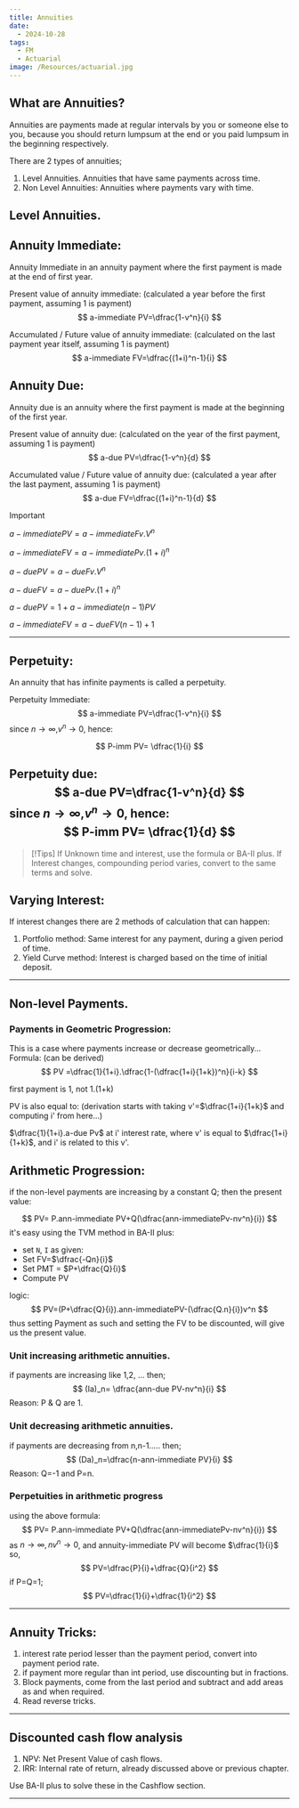 ```yaml
---
title: Annuities
date:
  - 2024-10-28
tags:
  - FM
  - Actuarial
image: /Resources/actuarial.jpg
---
```

## What are Annuities?
Annuities are payments made at regular intervals by you or someone else to you, because you should return lumpsum at the end or you paid lumpsum in the beginning respectively.


There are 2 types of annuities;
1. Level Annuities. Annuities that have same payments across time.
2. Non Level Annuities: Annuities where payments vary with time.

## Level Annuities.
## Annuity Immediate:

Annuity Immediate in an annuity payment where the first payment is made at the end of first year.

Present value of annuity immediate: (calculated a year before the first payment, assuming 1 is payment)
$$
a-immediate PV=\dfrac{1-v^n}{i}
$$

Accumulated / Future value of annuity immediate: (calculated on the last payment year itself, assuming 1 is payment)
$$
a-immediate FV=\dfrac{(1+i)^n-1}{i}
$$

## Annuity Due:
Annuity due is an annuity where the first payment is made at the beginning of the first year.

Present value of annuity due: (calculated on the year of the first payment, assuming 1 is payment)
$$
a-due PV=\dfrac{1-v^n}{d}
$$

Accumulated value / Future value of annuity due: (calculated a year after the last payment, assuming 1 is payment)
$$
a-due FV=\dfrac{(1+i)^n-1}{d}
$$

> [!important]
> $a-immediate PV =a-immediate Fv.V^n$
> 
> $a-immediate FV =a-immediate Pv.(1+i)^n$
> 
> $a-due PV =a-due Fv.V^n$
> 
> $a-due FV =a-due Pv.(1+i)^n$
> 
> $a-due PV = 1+ a-immediate (n-1) PV$
> 
> $a- immediate FV = a-due FV (n-1) +1$

---
## Perpetuity:
An annuity that has infinite payments is called a perpetuity.

Perpetuity Immediate:
$$
a-immediate PV=\dfrac{1-v^n}{i}
$$
since $n\rightarrow\infty$,$v^n\rightarrow0$, hence:

$$
P-imm PV= \dfrac{1}{i}
$$

Perpetuity due:
$$
a-due PV=\dfrac{1-v^n}{d}
$$
since $n\rightarrow\infty$,$v^n\rightarrow0$, hence:
$$
P-imm PV= \dfrac{1}{d}
$$
---
> [!Tips]
> If Unknown time and interest, use the formula or BA-II plus.
> If Interest changes, compounding period varies, convert to the same terms and solve.

## Varying Interest:
If interest changes there are 2 methods of calculation that can happen:
1. Portfolio method: Same interest for any payment, during a given period of time.
2. Yield Curve method: Interest is charged based on the time of initial deposit.

---

## Non-level Payments.
### Payments in Geometric Progression:
This is a case where payments increase or decrease geometrically...
Formula: (can be derived)
$$
PV =\dfrac{1}{1+i}.\dfrac{1-(\dfrac{1+i}{1+k})^n}{i-k}
$$

first payment is 1, not 1.(1+k)

PV is also equal to: (derivation starts with taking v'=$\dfrac{1+i}{1+k}$ and  computing i' from here...)

$\dfrac{1}{1+i}.a-due Pv$ at i' interest rate, where v' is equal to $\dfrac{1+i}{1+k}$, and i' is related to this v'.



## Arithmetic Progression:

if the non-level payments  are increasing by a constant Q;
then the present value:

$$
PV=  P.ann-immediate PV+Q(\dfrac{ann-immediatePv-nv^n}{i})
$$
it's easy using the TVM method in BA-II plus:
- set `N`, `I`  as given:
- Set FV=$\dfrac{-Qn}{i}$
- Set PMT = $P+\dfrac{Q}{i}$
- Compute PV

 logic:
 $$
 PV=(P+\dfrac{Q}{i}).ann-immediatePV-(\dfrac{Q.n}{i})v^n
$$
thus setting Payment as such and setting the FV to be discounted, will give us the present value.


### Unit increasing arithmetic annuities.
if payments are increasing like 1,2, ...
then;
$$
(Ia)_n= \dfrac{ann-due PV-nv^n}{i}
$$
Reason: P & Q are 1.

### Unit decreasing arithmetic annuities.
if payments are decreasing from n,n-1.....
then;
$$
(Da)_n=\dfrac{n-ann-immediate PV}{i}
$$
Reason: Q=-1 and P=n.

### Perpetuities in arithmetic progress

using the above formula:
$$
PV=  P.ann-immediate PV+Q(\dfrac{ann-immediatePv-nv^n}{i})
$$
as $n\rightarrow\infty, nv^n\rightarrow0$, and annuity-immediate PV will become $\dfrac{1}{i}$
so,
$$
PV=\dfrac{P}{i}+\dfrac{Q}{i^2}
$$
if P=Q=1;
$$
PV=\dfrac{1}{i}+\dfrac{1}{i^2}
$$

---
## Annuity Tricks:
1. interest rate period lesser than the payment period, convert into payment period rate.
2. if payment more regular than int period, use discounting but in fractions.
3. Block payments, come from the last period and subtract and add areas as and when required.
4. Read reverse tricks.
---
## Discounted cash flow analysis

1. NPV: Net Present Value of cash flows.
2. IRR: Internal rate of return, already discussed above or previous chapter.

Use BA-II plus to solve these in the Cashflow section.

---







